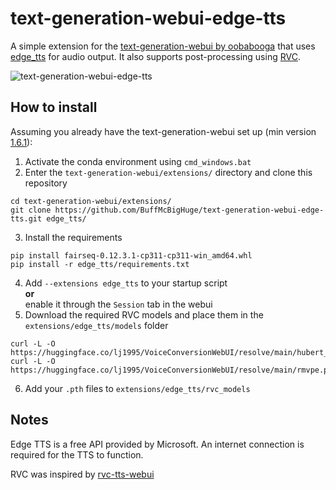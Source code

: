 # text-generation-webui-edge-tts
A simple extension for the [text-generation-webui by oobabooga](https://github.com/oobabooga/text-generation-webui) that uses [edge_tts](https://github.com/rany2/edge-tts) for audio output. It also supports post-processing using [RVC](https://github.com/RVC-Project/Retrieval-based-Voice-Conversion-WebUI).

![text-generation-webui-edge-tts](/image.jpg)

## How to install
Assuming you already have the text-generation-webui set up (min version [1.6.1](https://github.com/oobabooga/text-generation-webui/releases/tag/1.6.1)):

1. Activate the conda environment using `cmd_windows.bat`
2. Enter the  `text-generation-webui/extensions/` directory and clone this repository
```
cd text-generation-webui/extensions/
git clone https://github.com/BuffMcBigHuge/text-generation-webui-edge-tts.git edge_tts/
```
3. Install the requirements
```
pip install fairseq-0.12.3.1-cp311-cp311-win_amd64.whl
pip install -r edge_tts/requirements.txt
```
4. Add `--extensions edge_tts` to your startup script <br/> <b>or</b> <br/> enable it through the `Session` tab in the webui
5. Download the required RVC models and place them in the `extensions/edge_tts/models` folder
```
curl -L -O https://huggingface.co/lj1995/VoiceConversionWebUI/resolve/main/hubert_base.pt
curl -L -O https://huggingface.co/lj1995/VoiceConversionWebUI/resolve/main/rmvpe.pt
```
6. Add your `.pth` files to `extensions/edge_tts/rvc_models`

## Notes
Edge TTS is a free API provided by Microsoft. An internet connection is required for the TTS to function.

RVC was inspired by [rvc-tts-webui](https://github.com/litagin02/rvc-tts-webui/tree/main)

